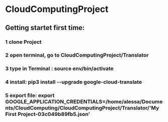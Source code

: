 # CloudComputingProject

## Getting startet first time:

### 1 clone Project
### 2 open terminal, go to CloudComputingProject/Translator
### 3 type in Terminal : source env/bin/activate
### 4 install: pip3 install --upgrade google-cloud-translate
### 5 export file: export GOOGLE_APPLICATION_CREDENTIALS=/home/alessa/Documents/CloudComputing/CloudComputingProject/Translator/'My First Project-03c049b89fb5.json'


